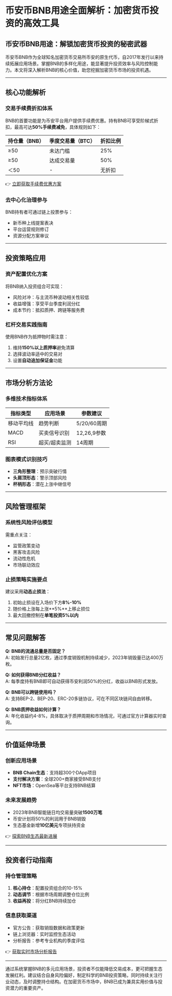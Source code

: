 # 币安币BNB用途全面解析：加密货币投资的高效工具

## 币安币BNB用途：解锁加密货币投资的秘密武器

币安币BNB作为全球知名加密货币交易所币安的原生代币，自2017年发行以来持续拓展应用场景。掌握BNB的多样化用途，能显著提升投资效率与风险控制能力。本文将深入解析BNB的核心价值，助您挖掘加密货币市场的投资机遇。

---

## 核心功能解析

### 交易手续费折扣体系
BNB的首要功能是为币安平台用户提供手续费优惠。持有BNB可享受阶梯式折扣，最高可达**50%手续费减免**，具体规则如下：

| 持仓量（BNB） | 季度交易量（BTC） | 折扣比例 |
|---------------|-------------------|----------|
| ≥50           | 未达门槛          | 25%      |
| ≥50           | 达成交易量        | 50%      |
| ＜50          | -                 | 无折扣   |

👉 [立即获取手续费优惠方案](https://bit.ly/okx_welcome)

### 去中心化治理参与
BNB持有者可通过链上投票参与：
- 新币种上线提案表决
- 平台运营规则修订
- 资源分配方案审议

---

## 投资策略应用

### 资产配置优化方案
将BNB纳入投资组合可实现：
- 风险对冲：与主流币种波动相关性较低
- 收益增强：享受平台季度利润分红
- 成本节约：抵扣质押、跨链等服务费

### 杠杆交易实践指南
使用BNB作为抵押物时需注意：
1. 维持**150%以上质押率**避免清算
2. 选择波动率适中的交易对
3. 设置**自动追加保证金**功能

---

## 市场分析方法论

### 多维技术指标体系
| 指标类型       | 应用场景               | 参数建议     |
|----------------|------------------------|--------------|
| 移动平均线     | 趋势判断               | 5/20/60周期  |
| MACD           | 买卖信号识别           | 12,26,9参数  |
| RSI            | 超买/超卖监测          | 14周期       |

### 图表模式识别技巧
- **三角形整理**：预示突破行情
- **头肩顶形态**：警示顶部风险
- **杯柄形态**：潜在上涨中继信号

---

## 风险管理框架

### 系统性风险评估模型
需重点关注：
- 监管政策变动
- 黑客攻击风险
- 流动性危机
- 市场联动效应

### 止损策略实施要点
建议采用**动态止损法**：
1. 初始止损设在入场价下方**8%-10%**
2. 随价格上涨每上涨**5%**上移止损位
3. 最大回撤控制在**单笔投资5%以内**

---

## 常见问题解答

**Q: BNB的流通总量是否固定？**  
A: 初始发行总量2亿枚，通过季度销毁机制持续减少，2023年销毁量已达400万枚。

**Q: 如何获得BNB分红收益？**  
A: 每季度持有BNB即可自动获得币安利润50%的分红，收益以BNB形式发放。

**Q: BNB可以跨链使用吗？**  
A: 支持BEP-2、BEP-20、ERC-20多链协议，可在不同区块链间自由转移。

**Q: BNB质押收益如何计算？**  
A: 年化收益约4-8%，具体取决于质押周期和市场情况，可通过官方计算器实时查询。

---

## 价值延伸场景

### 创新应用场景
- **BNB Chain生态**：支持超300个DApp项目
- **支付解决方案**：全球200+商家接受BNB支付
- **NFT市场**：OpenSea等平台支持BNB结算

### 未来发展趋势
- 2023年BNB智能链日均交易量突破**1500万笔**
- 币安计划将50%的利润用于BNB销毁
- 生态基金新增**10亿美元**专项扶持资金

👉 [探索BNB生态最新进展](https://bit.ly/okx_welcome)

---

## 投资者行动指南

### 持仓管理策略
1. **核心持仓**：配置投资组合的10-15%
2. **动态调节**：根据市场周期调整仓位比例
3. **收益再投**：将分红BNB持续加仓

### 信息获取渠道
- 官方公告：获取销毁数据和政策更新
- 链上浏览器：实时监控生态活动
- 分析报告：参考专业机构的季度评估

👉 [获取实时市场分析报告](https://bit.ly/okx_welcome)

---

通过系统掌握BNB的多元应用场景，投资者不仅能降低交易成本，更可把握生态发展红利。建议结合自身风险偏好，制定科学的BNB投资策略，同时持续关注行业动态，及时调整持仓结构。在加密货币市场中，BNB已成为兼具实用价值与投资潜力的重要资产。